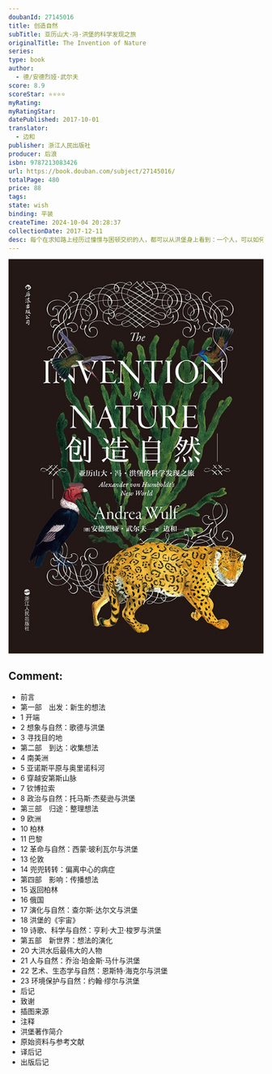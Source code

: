```yaml
---
doubanId: 27145016
title: 创造自然
subTitle: 亚历山大·冯·洪堡的科学发现之旅
originalTitle: The Invention of Nature
series: 
type: book
author: 
  - 德/安德烈娅·武尔夫
score: 8.9
scoreStar: ⭐⭐⭐⭐
myRating: 
myRatingStar: 
datePublished: 2017-10-01
translator: 
  - 边和
publisher: 浙江人民出版社
producer: 后浪
isbn: 9787213083426
url: https://book.douban.com/subject/27145016/
totalPage: 480
price: 88
tags: 
state: wish
binding: 平装
createTime: 2024-10-04 20:28:37
collectionDate: 2017-12-11
desc: 每个在求知路上经历过憧憬与困顿交织的人，都可以从洪堡身上看到：一个人，可以如何用尽一生的心智与激情——丈量世界，定义自然。.....................※编辑推荐※☆ “人必须向往善和崇高、伟大的事物……其余的则交给命运。” ——亚历山大·冯·洪堡☆ 蕾切尔·卡森的《寂静的春天》启发自他提出的“万物相互关联”☆ 他比詹姆斯·洛夫洛克的“盖亚理论”早150多年提出“地球是具有生命的有机整体”☆ 达尔文坦承，没有他的影响，自己不会踏上“小猎犬”号环球之旅，也不会想到写作《物种起源》☆ 梭罗因为阅读他的著作而重新书写《瓦尔登湖》，并在康科德的峭壁之上感叹：“我的心灵与他同在。”.....................※内容简介※18世纪的人类以“进步”为关键词，不断投身改造自然的热潮，可也逐渐失去了对自然的敬畏。在这一时期...(展开全部)每个在求知路上经历过憧憬与困顿交织的人，都可以从洪堡身上看到：一个人，可以如何用尽一生的心智与激情——丈量世界，定义自然。.....................※编辑推荐※☆ “人必须向往善和崇高、伟大的事物……其余的则交给命运。” ——亚历山大·冯·洪堡☆ 蕾切尔·卡森的《寂静的春天》启发自他提出的“万物相互关联”☆ 他比詹姆斯·洛夫洛克的“盖亚理论”早150多年提出“地球是具有生命的有机整体”☆ 达尔文坦承，没有他的影响，自己不会踏上“小猎犬”号环球之旅，也不会想到写作《物种起源》☆ 梭罗因为阅读他的著作而重新书写《瓦尔登湖》，并在康科德的峭壁之上感叹：“我的心灵与他同在。”.....................※内容简介※18世纪的人类以“进步”为关键词，不断投身改造自然的热潮，可也逐渐失去了对自然的敬畏。在这一时期众多探究“如何理解自然”的科学家中，有一位浮士德式的人物：他的内心簸荡着不息的求知冲动，不仅渴望周游世界，更试图洞悉整个宇宙。深受启蒙思想影响的他，坚信客观实验之必要，但也重视个人的主观感受。他将科学与想象结合在一起，以“生命之网”的整体视角重新审视自然。他，就是亚历山大·冯·洪堡。亚历山大·冯·洪堡（Alexander von Humboldt，1769—1859），曾被普鲁士国王腓特烈·威廉四世盛赞为“大洪水后真正伟大的人物”。他深入委内瑞拉的茂密雨林，穿越漫长的安第斯山脉，攀登当时公认最高的火山——钦博拉索山；他曾与同伴惊险地逃脱鳄鱼之口，目睹野马与电鳗的残酷搏斗，在重重树影间与美洲豹狭路相逢。他将对自然的崭新理解，融入对彼时政治局势的悉心体察，既为托马斯·杰斐逊带去详尽的考察资料，还影响了西蒙·玻利瓦尔的拉丁美洲革命。洪堡对世界的广博认识不但招致了拿破仑的嫉妒，更深度影响了歌德、柯勒律治、达尔文、梭罗、海克尔等诗人与科学家。洪堡究竟如何从一位怀有远游心气的少年成长为具有世界影响力的科学家？其观察自然的全新视角受到哪些影响的形塑？由此生成的整体自然观又如何在思想史的流变中影响一代又一代的知识分子？这些问题都可以在《创造自然》中找到答案。安德烈娅·武尔夫为写作本书重新追寻洪堡的足迹。她以生动的笔触和翔实的资料将洪堡的个人传记、旅行历险和自然观念的演变交织在一起，既揭示了他在科学史上的枢纽地位，也搭建起这位150多年前的博物学家与现代的联系。洪堡宛如一位21世纪的通才，带着远超同时代人的前瞻性视角，将敏感的心灵注入对奴隶制、环境问题与科研发展等的探讨。这位跨越科学与艺术的观察者，可以超越任何时代。.....................※媒体推荐※亚历山大·冯·洪堡是超越他时代的科学家，影响力仅次于拿破仑。但是在他的祖国——德国之外，洪堡的名字逐渐为众人所遗忘。武尔夫通过生动的笔触、翔实的研究重现了洪堡的探险之旅，也让我们重拾了洪堡富有远见的生态学观点。本书提醒每一个人：地球是一个有机的整体，人类对环境的每一次伤害都会造成灾难性后果。——《纽约时报》洪堡穿过两个世纪而来，其言行却犹如一位身处2015年的全能知识分子，为全世界现今的科学与社会讨论注入闪耀的智性光芒。受洪堡旅行日志的启发，《创造自然》有时候读起来像极了惊心动魄的探险小说。我想，不可能边读《创造自然》边对洪堡无动于衷。通过本书，武尔夫无疑使我们每个人都迷上了洪堡。——耐撒尼尔·里奇，《纽约书评》从俄罗斯到南美雨林再到喜马拉雅山，一位追寻自然的勇猛探险家……武尔夫将丁丁历险记般的精神注入《创造自然》，每一处丛林、每一条山脉和每一种危险动物都是洪堡勇敢探索的一笔笔注脚。真是关于一位绝妙人物的华丽颂扬！——《卫报》安德烈娅·武尔夫将19世纪的伟大科学家亚历山大·冯·洪堡重新带入现代读者的视野之中。武尔夫对洪堡之自然理念在后世科学思想史中的传播，剖析得令人震撼。武尔夫女士强调，今日的生态学家内心都住着一个洪堡。随着全球气候变化等现象敲响的警钟，洪堡的交叉学科思路于今日之很多现实问题的讨论都具有非凡的意义。——《经济学人》本书集合了个人传记、惊心动魄的旅行日志和思想史的传播。而这位给予我们所熟知的自然观的人物，不止值得重新推荐，更值得接受这个时代的礼赞。——《大西洋月刊》.....................※名人推荐※一部激动人心的探险故事！——比尔·布莱森，《万物简史》作者，2016年英国皇家学会科学图书奖评委会主席安德烈娅·武尔夫是一名带有独特感受力与热情魅力的作家。她总能带我们穿越迷人历史，重新踏上植物学探索与科学发现的壮阔之旅。她的作品精彩纷呈，语言凝练老道，字里行间都散发着智性光芒。——伊丽莎白·科尔伯特，《大灭绝时代》作者，普利策非虚构类写作奖得主《创造自然》是一部宏大、壮丽的探险之书，如此生动的写作与详尽的研究，真是一场地理学朝圣之旅、一部智性史诗。本书追溯了洪堡与西蒙·玻利瓦尔、查尔斯·达尔文、威廉·赫歇尔、查尔斯·莱尔、沃尔特·惠特曼、爱伦·坡、亨利·大卫·梭罗和约翰·珀金斯·马什等人的思想交汇。真是一本厚重的卓越之作。——理查德·霍姆斯，《柯勒律治与奇迹年代》（Coleridge and The Age of Wonder）作者.....................※获奖记录※首届中国自然好书奖·年度思想奖入选第十三届国家图书馆文津图书奖推荐书单入围第十三届文津图书奖2017年豆瓣年度图书科学·新知榜单第12017年第一财经年度十大自然好书获奖作品2017年《环球科学》最美科学阅读获奖作品2016年英国皇家学会科学图书奖2016年《洛杉矶时报》图书奖2015年科斯塔图书传记奖2015年《纽约时报》十大好书《经济学人》《卫报》《出版人周刊》《科克斯书评》《自然》《大西洋月刊》《新科学家》《独立报》《镜报》《星期日泰晤士报》2015年度好书安德烈娅·武尔夫（Andrea Wulf），作家、历史学家，出生于印度，童年时迁居德国，现居伦敦。她毕业于英国皇家艺术学院，主攻设计史方向，曾三次当选罗伯特·史密斯杰斐逊国际研究中心研究员，更于2013年当选大英图书馆艾克尔斯美国研究中心驻馆作家。她是美国笔会中心、国际 探险家俱乐部、女性地理学家协会、林奈学会和英国皇家地理学会会员，为《纽约时报》《大西洋月刊》《洛杉矶时报》《华尔街日报》《卫报》等撰写专栏。安德里娅·武尔夫著作丰富，成绩斐然，常见于《纽约时报》畅销榜单。她的《园艺兄 弟》（Brother Gardeners）曾入选2008年萨缪尔·约翰逊奖长名单，并于2010年荣获美国园艺学会年度图书奖。从伦敦的英国皇家学会到美国的纽约公共图书馆，武尔夫的演讲足迹遍布世界各地，她积极投身地理学与植物探索历史的公共普及教育，并于2016年荣获英国皇...(展开全部)安德烈娅·武尔夫（Andrea Wulf），作家、历史学家，出生于印度，童年时迁居德国，现居伦敦。她毕业于英国皇家艺术学院，主攻设计史方向，曾三次当选罗伯特·史密斯杰斐逊国际研究中心研究员，更于2013年当选大英图书馆艾克尔斯美国研究中心驻馆作家。她是美国笔会中心、国际 探险家俱乐部、女性地理学家协会、林奈学会和英国皇家地理学会会员，为《纽约时报》《大西洋月刊》《洛杉矶时报》《华尔街日报》《卫报》等撰写专栏。安德里娅·武尔夫著作丰富，成绩斐然，常见于《纽约时报》畅销榜单。她的《园艺兄 弟》（Brother Gardeners）曾入选2008年萨缪尔·约翰逊奖长名单，并于2010年荣获美国园艺学会年度图书奖。从伦敦的英国皇家学会到美国的纽约公共图书馆，武尔夫的演讲足迹遍布世界各地，她积极投身地理学与植物探索历史的公共普及教育，并于2016年荣获英国皇家地理学会颁发的内斯奖章。译者边和，1984年生于北京，美国哈佛大学科学史系博士毕业。现居新泽西州普林斯顿。
---
```


![image](99.Attachments/Files/s29549031.jpg)

Comment: 
---



  - 前言
  - 第一部　出发：新生的想法
  - 1 开端
  - 2 想象与自然：歌德与洪堡
  - 3 寻找目的地
  - 第二部　到达：收集想法
  - 4 南美洲
  - 5 亚诺斯平原与奥里诺科河
  - 6 穿越安第斯山脉
  - 7 钦博拉索
  - 8 政治与自然：托马斯·杰斐逊与洪堡
  - 第三部　归途：整理想法
  - 9 欧洲
  - 10 柏林
  - 11 巴黎
  - 12 革命与自然：西蒙·玻利瓦尔与洪堡
  - 13 伦敦
  - 14 兜兜转转：偏离中心的病症
  - 第四部　影响：传播想法
  - 15 返回柏林
  - 16 俄国
  - 17 演化与自然：查尔斯·达尔文与洪堡
  - 18 洪堡的《宇宙》
  - 19 诗歌、科学与自然：亨利·大卫·梭罗与洪堡
  - 第五部　新世界：想法的演化
  - 20 大洪水后最伟大的人物
  - 21 人与自然：乔治·珀金斯·马什与洪堡
  - 22 艺术、生态学与自然：恩斯特·海克尔与洪堡
  - 23 环境保护与自然：约翰·缪尔与洪堡
  - 后记
  - 致谢
  - 插图来源
  - 注释
  - 洪堡著作简介
  - 原始资料与参考文献
  - 译后记
  - 出版后记
